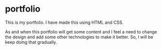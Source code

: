 # portfolio

This is my portfolio.
I have made this using HTML and CSS.

As and when this portfolio will get some content and I feel a need to change the design and add some other technologies to make it better. So, I will be keep doing that gradually.

